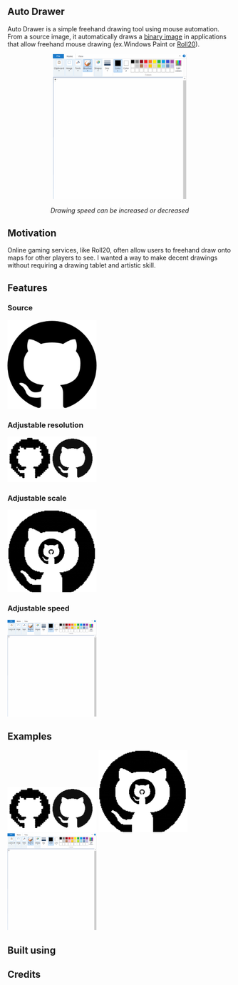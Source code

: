 ## Auto Drawer
Auto Drawer is a simple freehand drawing tool using mouse automation.
From a source image, it automatically draws a [binary image](https://en.wikipedia.org/wiki/Binary_image)
in applications that allow freehand mouse drawing (ex.Windows Paint or [Roll20](https://roll20.net/)).

<p align="center">
  <img src="/assets/examples/Github.gif" width="300"></img>
</p>

<div align="center"> <em>Drawing speed can be increased or decreased</em> </div>

## Motivation
Online gaming services, like Roll20, often allow users to freehand draw onto maps 
for other players to see. I wanted a way to make decent drawings without requiring
a drawing tablet and artistic skill. 

## Features

### Source
<img src="/assets/source/github.png" width="200"></img>

### Adjustable resolution
<img src="/assets/examples/Resolution.png" width="200"></img>

### Adjustable scale
<img src="/assets/examples/Scales.png" width="200"></img>

### Adjustable speed
<img src="/assets/examples/Github.gif" width="200"></img>

## Examples
<p float="left">
  <img src="/assets/examples/Resolution.png" width="200"></img>
  <img src="/assets/examples/Scales.png" width="200"></img>
  <img src="/assets/examples/Github.gif" width="200"></img>
</p>


## Built using


## Credits
